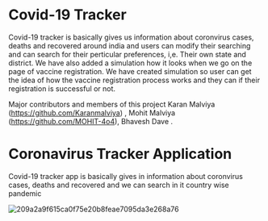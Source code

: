 # Covid-19 Tracker

Covid-19 tracker is basically gives us information about coronvirus cases, deaths and recovered around india and users can modify their searching and can search for their perticular preferences, i,e. Their own state and district.
We have also added a simulation how it looks when we go on the page of vaccine registration. We have created simulation so user can get the idea of how the vaccine registration process works and they can if their registration is successful or not.


Major contributors and members of this project
Karan Malviya (https://github.com/Karanmalviya) ,
Mohit Malviya (https://github.com/MOHIT-4o4),
Bhavesh Dave .
# Coronavirus Tracker Application

Covid-19 tracker app is basically gives in information about coronvirus cases, deaths and recovered and we can search in it country wise pandemic  

![209a2a9f615ca0f75e20b8feae7095da3e268a76](https://user-images.githubusercontent.com/72023877/165787593-b481847e-09c5-45e3-944e-7a0348c69450.gif)

